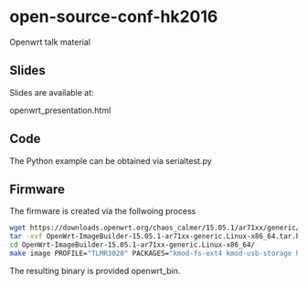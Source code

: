 # open-source-conf-hk2016
Openwrt talk material

## Slides

Slides are available at:

openwrt_presentation.html

## Code

The Python example can be obtained via serialtest.py


## Firmware 

The firmware is created via the follwoing process

```bash
wget https://downloads.openwrt.org/chaos_calmer/15.05.1/ar71xx/generic/OpenWrt-ImageBuilder-15.05.1-ar71xx-generic.Linux-x86_64.tar.bz2
tar -xvf OpenWrt-ImageBuilder-15.05.1-ar71xx-generic.Linux-x86_64.tar.bz2 
cd OpenWrt-ImageBuilder-15.05.1-ar71xx-generic.Linux-x86_64/
make image PROFILE="TLMR3020" PACKAGES="kmod-fs-ext4 kmod-usb-storage block-mount"
```

The resulting binary is provided openwrt_bin.

